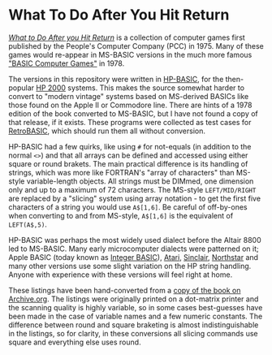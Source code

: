 # What To Do After You Hit Return

*[What to Do After you Hit Return](https://archive.org/details/Whattodoafteryouhitreturn/mode/2up)* is a collection of computer games first published by the People's Computer Company (PCC) in 1975. Many of these games would re-appear in MS-BASIC versions in the much more famous ["BASIC Computer Games"](https://github.com/GReaperEx/bcg) in 1978.

The versions in this repository were written in [HP-BASIC](https://en.wikipedia.org/wiki/HP_Time-Shared_BASIC), for the then-popular [HP 2000](https://en.wikipedia.org/wiki/HP_2100) systems. This makes the source somewhat harder to convert to "modern vintage" systems based on MS-derived BASICs like those found on the Apple II or Commodore line. There are hints of a 1978 edition of the book converted to MS-BASIC, but I have not found a copy of that release, if it exists. These programs were collected as test cases for [RetroBASIC](https://github.com/maurymarkowitz/RetroBASIC), which should run them all without conversion.

HP-BASIC had a few quirks, like using `#` for not-equals (in addition to the normal `<>`) and that all arrays can be defined and accessed using either square or round brakets. The main practical difference is its handling of strings, which was more like FORTRAN's "array of characters" than MS-style variable-length objects. All strings must be DIMmed, one dimension only and up to a maximum of 72 characters. The MS-style `LEFT/MID/RIGHT` are replaced by a "slicing" system using array notation - to get the first five characters of a string you would use `A$[1,6]`. Be careful of off-by-ones when converting to and from MS-style, `A$[1,6]` is the equivalent of `LEFT(A$,5)`.

HP-BASIC was perhaps the most widely used dialect before the Altair 8800 led to MS-BASIC. Many early microcomputer dialects were patterned on it; Apple BASIC (today known as [Integer BASIC](https://en.wikipedia.org/wiki/Integer_BASIC)), [Atari](https://en.wikipedia.org/wiki/Atari_BASIC), [Sinclair](https://en.wikipedia.org/wiki/Sinclair_BASIC), [Northstar](https://en.wikipedia.org/wiki/North_Star_BASIC) and many other versions use some slight variation on the HP string handling. Anyone with experience with these versions will feel right at home.

These listings have been hand-converted from a [copy of the book on Archive.org](https://archive.org/details/Whattodoafteryouhitreturn). The listings were originally printed on a dot-matrix printer and the scanning quality is highly variable, so in some cases best-guesses have been made in the case of variable names and a few numeric constants. The difference between round and square braketing is almost indistinguishable in the listings, so for clarity, in these conversions all slicing commands use square and everything else uses round.
